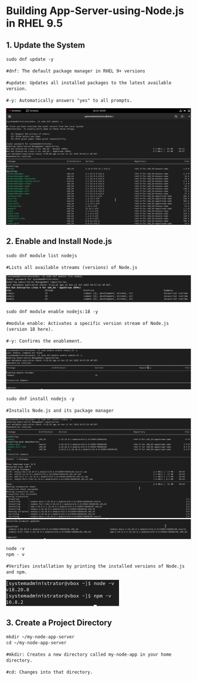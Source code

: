 # Building App-Server-using-Node.js in RHEL 9.5

## 1. Update the System
```
sudo dnf update -y

#dnf: The default package manager in RHEL 9+ versions

#update: Updates all installed packages to the latest available version.

#-y: Automatically answers "yes" to all prompts.
```
![alt text](image.png)

## 2. Enable and Install Node.js
```
sudo dnf module list nodejs

#Lists all available streams (versions) of Node.js
```
![alt text](image-1.png)

```
sudo dnf module enable nodejs:18 -y

#module enable: Activates a specific version stream of Node.js (version 18 here).

#-y: Confirms the enablement.
```
![alt text](image-2.png)

```
sudo dnf install nodejs -y

#Installs Node.js and its package manager
```
![alt text](image-3.png)
![alt text](image-4.png)

```
node -v
npm - v 

#Verifies installation by printing the installed versions of Node.js and npm.
```
![alt text](image-6.png)

## 3. Create a Project Directory 

```
mkdir ~/my-node-app-server
cd ~/my-node-app-server

#mkdir: Creates a new directory called my-node-app in your home directory.

#cd: Changes into that directory.
